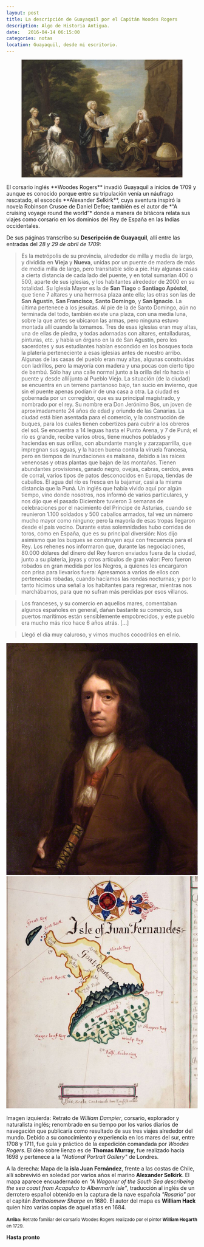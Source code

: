 ```yaml
---
layout: post
title: La descripción de Guayaquil por el Capitán Woodes Rogers
description: Algo de Historia Antigua.
date:   2016-04-14 06:15:00
categories: notas
location: Guayaquil, desde mi escritorio.
---
```


<figure><img src="/assets/woodes.jpg"/></figure>El corsario inglés **Woodes Rogers** invadió Guayaquil a inicios de 1709 y aunque es conocido porque entre su tripulación venía un náufrago rescatado, el escocés **Alexander Selkirk**, cuya aventura inspiró la novela Robinson Crusoe de Daniel Defoe; también es el autor de *“A cruising voyage round the world”* donde a manera de bitácora relata sus viajes como corsario en los dominios del Rey de España en las Indias occidentales.

De sus páginas transcribo su **Descripción de Guayaquil**, allí entre las entradas del *28 y 29 de abril de 1709*:

> Es la metrópolis de su provincia, alrededor de milla y media de largo, y dividida en **Vieja** y **Nueva**, unidas por un puente de madera de más de media milla de largo, pero transitable sólo a pie. Hay algunas casas a cierta distancia de cada lado del puente, y en total sumarían 400 o 500, aparte de sus iglesias, y los habitantes alrededor de 2000 en su totalidad. Su Iglesia Mayor es la de **San Tiago** o **Santiago Apóstol**, que tiene 7 altares y una hermosa plaza ante ella; las otras son las de **San Agustín**, **San Francisco**, **Santo Domingo**, y **San Ignacio**. La última pertenece a los jesuítas. Al pie de la de Santo Domingo, aún no terminada del todo, también existe una plaza, con una media luna, sobre la que antes se ubicaron las armas, pero ninguna estuvo montada allí cuando la tomamos. Tres de esas iglesias eran muy altas, una de ellas de piedra, y todas adornadas con altares, entalladuras, pinturas, etc. y había un órgano en la de San Agustín, pero los sacerdotes y sus estudiantes habían escondido en los bosques toda la platería perteneciente a esas iglesias antes de nuestro arribo. Algunas de las casas del pueblo eran muy altas, algunas construidas con ladrillos, pero la mayoría con madera y una pocas con cierto tipo de bambú. Sólo hay una calle normal junto a la orilla del río hacia el puente y desde allí junto al Pueblo Viejo. La situación (de la ciudad) se encuentra en un terreno pantanoso bajo, tan sucio en invierno, que sin el puente apenas podían ir de una casa a otra. La ciudad es gobernada por un corregidor, que es su principal magistrado, y nombrado por el rey. Su nombre era Don Jerónimo Bos, un joven de aproximadamente 24 años de edad y oriundo de las Canarias. La ciudad está bien asentada para el comercio, y la construcción de buques, para los cuales tienen cobertizos para cubrir a los obreros del sol. Se encuentra a 14 leguas hasta el Punto Arena, y 7 de Puná; el río es grande, recibe varios otros, tiene muchos poblados y haciendas en sus orillas, con abundante mangle y zarzaparrilla, que impregnan sus aguas, y la hacen buena contra la viruela francesa, pero en tiempos de inundaciones es malsana, debido a las raíces venenosas y otras plantas que bajan de las montañas. Tienen abundantes provisiones, ganado negro, ovejas, cabras, cerdos, aves de corral, varios tipos de patos desconocidos en Europa, tiendas de caballos. El agua del río es fresca en la bajamar, casi a la misma distancia que la Puná. Un inglés que había vivido aquí por algún tiempo, vino donde nosotros, nos informó de varios particulares, y nos dijo que el pasado Diciembre tuvieron 3 semanas de celebraciones por el nacimiento del Príncipe de Asturias, cuando se reunieron 1.100 soldados y 500 caballos armados, tal vez un número mucho mayor como ninguno; pero la mayoría de esas tropas llegaron desde el país vecino. Durante estas solemnidades hubo corridas de toros, como en España, que es su principal diversión: Nos dijo asimismo que los buques se construyen aquí con frecuencia para el Rey. Los rehenes nos informaron que, durante las negociaciones, 80.000 dólares del dinero del Rey fueron enviados fuera de la ciudad, junto a su platería, joyas y otros artículos de gran valor: Pero fueron robados en gran medida por los Negros, a quienes les encargaron con prisa para llevarlos fuera: Apresamos a varios de ellos con pertenecías robadas, cuando hacíamos las rondas nocturnas; y por lo tanto hicimos una señal a los habitantes para regresar, mientras nos marchábamos, para que no sufran más perdidas por esos villanos.

> Los franceses, y su comercio en aquellos mares, comentaban algunos españoles en general, dañan bastante su comercio, sus puertos marítimos están sensiblemente empobrecidos, y este pueblo era mucho más rico hace 6 años atrás. […]

> Llegó el día muy caluroso, y vimos muchos cocodrilos en el río.

<section class="fluido">
				<div class="gallery">
				<a href="/assets/dampier.jpg" title="" data-fluidbox class="col-2"><img src="/assets/dampier.jpg" alt="" title="" /></a>
				<a href="/assets/j-fernandez.jpg" title="" data-fluidbox class="col-2"><img src="/assets/j-fernandez.jpg" alt="" title="" /></a>
				</div>
</section>

Imagen izquierda: Retrato de *William Dampier*, corsario, explorador y naturalista inglés; renombrado en su tiempo por los varios diarios de navegación que publicaría como resultado de sus tres viajes alrededor del mundo. Debido a su conocimiento y experiencia en los mares del sur, entre 1708 y 1711, fue guía y práctico de la expedición comandada por *Woodes Rogers*. El óleo sobre lienzo es de **Thomas Murray**, fue realizado hacia 1698 y pertenece a la *"National Portrait Gallery"* de Londres.

A la derecha: Mapa de la **isla Juan Fernández**, frente a las costas de Chile, allí sobrevivió en soledad por varios años el marino **Alexander Selkirk**. El mapa aparece encuadernado en *"A Wagoner of the South Sea describeing the sea coast from Acapulco to Albermarle isle"*, traducción al inglés de un derrotero español obtenido en la captura de la nave española *"Rosario"* por el capitán *Bartholomew Sharpe* en 1680. El autor del mapa es **William Hack** quien hizo varias copias de aquel atlas en 1684.

<small>**Arriba:** Retrato familiar del corsario Woodes Rogers realizado por el pintor **William Hogarth** en 1729.</small>

**Hasta pronto**

